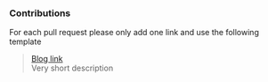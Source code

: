 ### Contributions

For each pull request please only add one link and use the following template

>[Blog link]() <br>
Very short description
